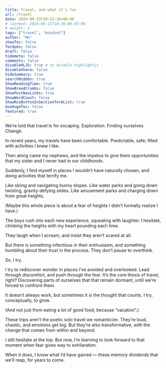 ```yaml
---
title: Travel, and what it's for
url: /travel
date: 2024-09-23T20:22:34+08:00
# lastmod: 2024-08-11T10:30:00-07:00
# weight: 1
tags: ["travel", "mindset"]
author: "Me"
showToc: false
TocOpen: false
draft: false
hidemeta: false
comments: false
disableHLJS: true # to disable highlightjs
disableShare: false
hideSummary: true
searchHidden: true
ShowReadingTime: true
ShowBreadCrumbs: false
ShowPostNavLinks: true
ShowWordCount: false
ShowRssButtonInSectionTermList: true
UseHugoToc: false
featured: true
---
```


We’re told that travel is for escaping. Exploration. Finding ourselves. Change.

In recent years, my travels have been comfortable. Predictable, safe; filled with activities I knew I like. 

Then along came my nephews, and the impetus to give them opportunities that my sister and I never had in our childhoods.

Suddenly, I find myself in places I wouldn’t have naturally chosen, and doing activities that terrify me.

Like skiing and navigating bunny slopes. Like water parks and going down twisting, gravity-defying slides. Like amusement parks and charging down from great heights. 

(Maybe this whole piece is about a fear of heights I didn’t formally realize I have.)

The boys rush into each new experience, squealing with laughter. I hesitate, climbing the heights with my heart pounding each time. 

They laugh when I scream, and insist they aren’t scared at all. 

But there is something infectious in their enthusiasm, and something humbling about their trust in the process. They don’t pause to overthink.

So, I try. 

I try to rediscover wonder in places I’ve avoided and overlooked. Lead through discomfort, and push through the fear. It’s the core thesis of travel, right? Discovering parts of ourselves that that remain dormant, until we’re forced to confront them.

It doesn’t always work, but sometimes it is the thought that counts. I try, conceptually, to grow. 

(And not just from eating a lot of good food, because “vacation”.)

These trips aren’t the poetic solo travel we romanticize. They’re loud, chaotic, and emotions get big. But they’re also transformative, with the change that comes from within and beyond.

I still hesitate at the top. But now, I’m learning to look forward to that moment when fear gives way to exhilaration. 

When it does, I know what I’d have gained — these memory dividends that we’ll reap, for years to come. 